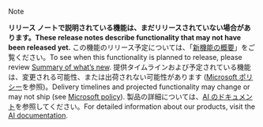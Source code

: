  > [!NOTE]
 >  <span data-ttu-id="b69cb-101">**リリース ノートで説明されている機能は、まだリリースされていない場合があります。**</span><span class="sxs-lookup"><span data-stu-id="b69cb-101">**These release notes describe functionality that may not have been released yet.**</span></span>
<span data-ttu-id="b69cb-102">この機能のリリース予定については、「[新機能の概要](/business-applications-release-notes/October18/market-insights/planned-features)」をご覧ください。</span><span class="sxs-lookup"><span data-stu-id="b69cb-102">To see when this functionality is planned to release, please review [Summary of what’s new](/business-applications-release-notes/October18/market-insights/planned-features).</span></span> <span data-ttu-id="b69cb-103">提供タイムラインおよび予定されている機能は、変更される可能性、または出荷されない可能性があります ([Microsoft ポリシー](https://go.microsoft.com/fwlink/p/?linkid=2007332)を参照)。</span><span class="sxs-lookup"><span data-stu-id="b69cb-103">Delivery timelines and projected functionality may change or may not ship (see [Microsoft policy](https://go.microsoft.com/fwlink/p/?linkid=2007332)).</span></span> <span data-ttu-id="b69cb-104">製品の詳細については、[AI のドキュメント](https://docs.microsoft.com/dynamics365/#pivot=ai-apps)を参照してください。</span><span class="sxs-lookup"><span data-stu-id="b69cb-104">For detailed information about our products, visit the [AI documentation](https://docs.microsoft.com/dynamics365/#pivot=ai-apps).</span></span>

